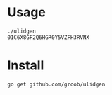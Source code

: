 # Usage

```
./ulidgen
01C6X8GF2Q6HGR0Y5VZFH3RVNX
```

# Install

```
go get github.com/groob/ulidgen
```



